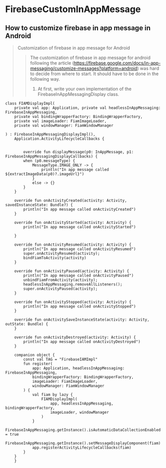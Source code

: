 # FirebaseCustomInAppMessage
## How to customize firebase in app message in Android
> Customization of firebase in app message for Android
> > The customization of firebase in app message for android following the article (https://firebase.google.com/docs/in-app-messaging/customize-messages?platform=android) was hard to decide from where to start. It should have to be done in the following way. 
> > 1. At first, write your own implementation of the FirebaseInAppMessagingDisplay class. 
```kotin
class FIAMDisplayImpl(
    private val app: Application, private val headlessInAppMessaging: FirebaseInAppMessaging,
    private val bindingWrapperFactory: BindingWrapperFactory,
    private val imageLoader: FiamImageLoader,
    private val windowManager: FiamWindowManager

) : FirebaseInAppMessagingDisplayImpl(),
    Application.ActivityLifecycleCallbacks {
    
    
        override fun displayMessage(p0: InAppMessage, p1: FirebaseInAppMessagingDisplayCallbacks) {
        when (p0.messageType) {
            MessageType.IMAGE_ONLY -> {
                println("In app message called ${extractImageData(p0)?.imageUrl}")
            }
            else -> {}
        }
    }

    override fun onActivityCreated(activity: Activity, savedInstanceState: Bundle?) {
        println("In app message called onActivityCreated")
    }

    override fun onActivityStarted(activity: Activity) {
        println("In app message called onActivityStarted")

    }

    override fun onActivityResumed(activity: Activity) {
        println("In app message called onActivityResumed")
        super.onActivityResumed(activity);
        bindFiamToActivity(activity)
    }

    override fun onActivityPaused(activity: Activity) {
        println("In app message called onActivityPaused")
        unbindFiamFromActivity(activity);
        headlessInAppMessaging.removeAllListeners();
        super.onActivityPaused(activity);
    }

    override fun onActivityStopped(activity: Activity) {
        println("In app message called onActivityStopped")
    }

    override fun onActivitySaveInstanceState(activity: Activity, outState: Bundle) {
    }

    override fun onActivityDestroyed(activity: Activity) {
        println("In app message called onActivityDestroyed")
    }

    companion object {
        const val TAG = "FirebaseIAMImpl"
        fun register(
            app: Application, headlessInAppMessaging: FirebaseInAppMessaging,
            bindingWrapperFactory: BindingWrapperFactory,
            imageLoader: FiamImageLoader,
            windowManager: FiamWindowManager
        ) {
            val fiam by lazy {
                FIAMDisplayImpl(
                    app, headlessInAppMessaging, bindingWrapperFactory,
                    imageLoader, windowManager
                )
            }
            FirebaseInAppMessaging.getInstance().isAutomaticDataCollectionEnabled = true
            FirebaseInAppMessaging.getInstance().setMessageDisplayComponent(fiam)
            app.registerActivityLifecycleCallbacks(fiam)
        }
    }     
    }

```
